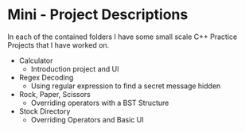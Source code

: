 # Mini - Project Descriptions
In each of the contained folders I have some small scale C++ Practice Projects that I have worked on.
- Calculator
  - Introduction project and UI
- Regex Decoding
  - Using regular expression to find a secret message hidden
- Rock, Paper, Scissors
  - Overriding operators with a BST Structure
- Stock Directory
  - Overriding Operators and Basic UI
